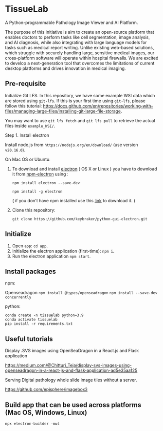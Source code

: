 # TissueLab

A Python-programmable Pathology Image Viewer and AI Platform.

The purpose of this initiative is aim to create an open-source platform that enables doctors to perform tasks like cell segmentation, image analysis, and AI diagnosis, while also integrating with large language models for tasks such as medical report writing. Unlike existing web-based solutions, which struggle with securely handling large, sensitive medical images, our cross-platform software will operate within hospital firewalls. We are excited to develop a next-generation tool that overcomes the limitations of current desktop platforms and drives innovation in medical imaging.

## Pre-requisite

Initialize Git LFS.
In this repository, we have some example WSI data which are stored using `git-lfs`. If this is your first time using `git-lfs`, please follow this tutorial: https://docs.github.com/en/repositories/working-with-files/managing-large-files/installing-git-large-file-storage.

You may want to use `git lfs fetch` and `git lfs pull` to retrieve the actual files inside `example_WSI/`.

Step 1. Install electron

Install node.js from ```https://nodejs.org/en/download/``` (use version `v20.16.0`).

On Mac OS or Ubuntu:

1. To download and install [electron](https://electron.atom.io) ( OS X or Linux ) you have to download it from [npm-electron](https://www.npmjs.com/package/electron) using :

   ```
   npm install electron --save-dev
   ```

   ```
   npm install -g electron
   ```

   ( if you don't have npm installed use this [link](https://nodejs.org/en/download/) to download it. )

2. Clone this repository:
   ```
   git clone https://github.com/keybraker/python-gui-electron.git
   ```

## Initialize
1. Open `app`: `cd app`.
2. Initialize the electron application (first-time): `npm i`.
3. Run the electron application `npm start`.


## Install packages
npm:

Openseadragon
`npm install @types/openseadragon`
`npm install --save-dev concurrently`

python:
```
conda create -n tissuelab python=3.9
conda activate tissuelab
pip install -r requirements.txt
```


## Useful tutorials
Display .SVS images using OpenSeaDragon in a React.js and Flask application

https://medium.com/@Chitturi_Teja/display-svs-images-using-openseadragon-in-a-react-js-and-flask-application-ad5e35aa125

Serving Digital pathology whole slide image tiles without a server.

https://github.com/episphere/imagebox3


## Build app that can be used across platforms (Mac OS, Windows, Linux)

```npx electron-builder -mwl```